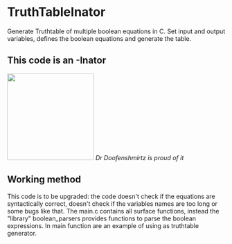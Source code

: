 # TruthTableInator
Generate Truthtable of multiple boolean equations in C. Set input and output variables, defines the boolean equations and generate the table.

## This code is an -Inator
<img src="https://static.wikia.nocookie.net/phineasandferb/images/5/5d/Doofenshmirtz_Portrait.jpg" height="200">
<em>Dr Doofenshmirtz is proud of it</em>

## Working method
This code is to be upgraded: the code doesn't check if the equations are syntactically correct, doesn't check if the variables names are too long or some bugs like that.
The main.c contains all surface functions, instead the "library" boolean_parsers provides functions to parse the boolean expressions.
In main function are an example of using as truthtable generator.
